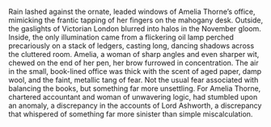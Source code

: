Rain lashed against the ornate, leaded windows of Amelia Thorne’s office, mimicking the frantic tapping of her fingers on the mahogany desk.  Outside, the gaslights of Victorian London blurred into halos in the November gloom.  Inside, the only illumination came from a flickering oil lamp perched precariously on a stack of ledgers, casting long, dancing shadows across the cluttered room. Amelia, a woman of sharp angles and even sharper wit, chewed on the end of her pen, her brow furrowed in concentration. The air in the small, book-lined office was thick with the scent of aged paper, damp wool, and the faint, metallic tang of fear.  Not the usual fear associated with balancing the books, but something far more unsettling.  For Amelia Thorne, chartered accountant and woman of unwavering logic, had stumbled upon an anomaly, a discrepancy in the accounts of Lord Ashworth, a discrepancy that whispered of something far more sinister than simple miscalculation.
